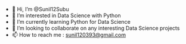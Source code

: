 - 👋 Hi, I’m @Sunil12Subu
- 👀 I’m interested in Data Science with Python
- 🌱 I’m currently learning Python for Data Science
- 💞️ I’m looking to collaborate on any interesting Data Science projects
- 📫 How to reach me : sunil120393@gmail.com

<!---
Sunil12Subu/Sunil12Subu is a ✨ special ✨ repository because its `README.md` (this file) appears on your GitHub profile.
You can click the Preview link to take a look at your changes.
--->
